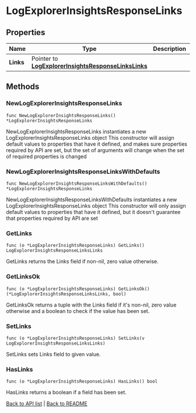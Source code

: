# LogExplorerInsightsResponseLinks

## Properties

Name | Type | Description | Notes
------------ | ------------- | ------------- | -------------
**Links** | Pointer to [**LogExplorerInsightsResponseLinksLinks**](LogExplorerInsightsResponseLinksLinks.md) |  | [optional] 

## Methods

### NewLogExplorerInsightsResponseLinks

`func NewLogExplorerInsightsResponseLinks() *LogExplorerInsightsResponseLinks`

NewLogExplorerInsightsResponseLinks instantiates a new LogExplorerInsightsResponseLinks object
This constructor will assign default values to properties that have it defined,
and makes sure properties required by API are set, but the set of arguments
will change when the set of required properties is changed

### NewLogExplorerInsightsResponseLinksWithDefaults

`func NewLogExplorerInsightsResponseLinksWithDefaults() *LogExplorerInsightsResponseLinks`

NewLogExplorerInsightsResponseLinksWithDefaults instantiates a new LogExplorerInsightsResponseLinks object
This constructor will only assign default values to properties that have it defined,
but it doesn't guarantee that properties required by API are set

### GetLinks

`func (o *LogExplorerInsightsResponseLinks) GetLinks() LogExplorerInsightsResponseLinksLinks`

GetLinks returns the Links field if non-nil, zero value otherwise.

### GetLinksOk

`func (o *LogExplorerInsightsResponseLinks) GetLinksOk() (*LogExplorerInsightsResponseLinksLinks, bool)`

GetLinksOk returns a tuple with the Links field if it's non-nil, zero value otherwise
and a boolean to check if the value has been set.

### SetLinks

`func (o *LogExplorerInsightsResponseLinks) SetLinks(v LogExplorerInsightsResponseLinksLinks)`

SetLinks sets Links field to given value.

### HasLinks

`func (o *LogExplorerInsightsResponseLinks) HasLinks() bool`

HasLinks returns a boolean if a field has been set.


[Back to API list](../README.md#documentation-for-api-endpoints) | [Back to README](../README.md)
